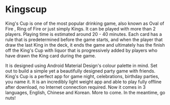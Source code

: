 # Kingscup
King's Cup is one of the most popular drinking game, also known as Oval of Fire , Ring of Fire or just simply Kings. It can be played with more than 2 players. Playing time is estimated around 20 - 40 minutes. Each card has a rule that is predetermined before the game starts, and when the player that draw the last King in the deck, it ends the game and ultimately has the finish off the King's Cup with liquor that is progressively added by players who have drawn the King card during the game.

It is designed using Android Material Design's colour palette in mind. Set out to build a simple yet a beautifully designed party game with friends. King's Cup is a perfect app for game night, celebrations, birthday parties, you name it. It is an incredibly light weight app and able to play fully offline after download, no Internet connection required. Now it comes in 3 languages, English, Chinese and Korean. More to come. In the meantime, go nuts!
